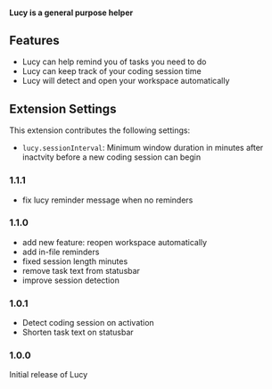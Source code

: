 #### Lucy is a general purpose helper

## Features

- Lucy can help remind you of tasks you need to do
- Lucy can keep track of your coding session time
- Lucy will detect and open your workspace automatically

## Extension Settings

This extension contributes the following settings:

- `lucy.sessionInterval`: Minimum window duration in minutes after inactvity before a new coding session can begin

### 1.1.1

- fix lucy reminder message when no reminders

### 1.1.0

- add new feature: reopen workspace automatically
- add in-file reminders
- fixed session length minutes
- remove task text from statusbar
- improve session detection

### 1.0.1

- Detect coding session on activation
- Shorten task text on statusbar

### 1.0.0

Initial release of Lucy
